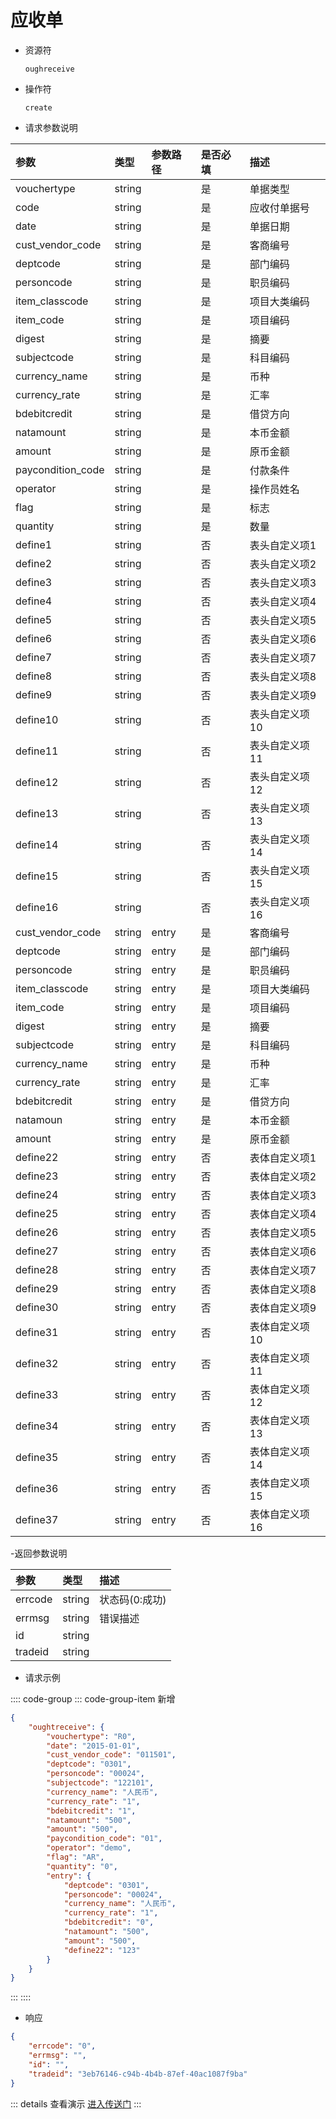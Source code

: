 # 应收单

- 资源符

  `oughreceive`
  
- 操作符

  `create`

- 请求参数说明

|参数|类型|参数路径|是否必填|描述|
|:-|:-|:-|:-|:-|
|vouchertype|string||是|单据类型|
|code|string||是|应收付单据号|
|date|string||是|单据日期|
|cust_vendor_code|string||是|客商编号|
|deptcode|string||是|部门编码|
|personcode|string||是|职员编码|
|item_classcode|string||是|项目大类编码|
|item_code|string||是|项目编码|
|digest|string||是|摘要|
|subjectcode|string||是|科目编码|
|currency_name|string||是|币种|
|currency_rate|string||是|汇率|
|bdebitcredit|string||是|借贷方向|
|natamount|string||是|本币金额|
|amount|string||是|原币金额|
|paycondition_code|string||是|付款条件|
|operator|string||是|操作员姓名|
|flag|string||是|标志|
|quantity|string||是|数量|
|define1|string||否|表头自定义项1|
|define2|string||否|表头自定义项2|
|define3|string||否|表头自定义项3|
|define4|string||否|表头自定义项4|
|define5|string||否|表头自定义项5|
|define6|string||否|表头自定义项6|
|define7|string||否|表头自定义项7|
|define8|string||否|表头自定义项8|
|define9|string||否|表头自定义项9|
|define10|string||否|表头自定义项10|
|define11|string||否|表头自定义项11|
|define12|string||否|表头自定义项12|
|define13|string||否|表头自定义项13|
|define14|string||否|表头自定义项14|
|define15|string||否|表头自定义项15|
|define16|string||否|表头自定义项16|
|cust_vendor_code|string|entry|是|客商编号|
|deptcode|string|entry|是|部门编码|
|personcode|string|entry|是|职员编码|
|item_classcode|string|entry|是|项目大类编码|
|item_code|string|entry|是|项目编码|
|digest|string|entry|是|摘要|
|subjectcode|string|entry|是|科目编码|
|currency_name|string|entry|是|币种|
|currency_rate|string|entry|是|汇率|
|bdebitcredit|string|entry|是|借贷方向|
|natamoun|string|entry|是|本币金额|
|amount|string|entry|是|原币金额|
|define22|string|entry|否|表体自定义项1|
|define23|string|entry|否|表体自定义项2|
|define24|string|entry|否|表体自定义项3|
|define25|string|entry|否|表体自定义项4|
|define26|string|entry|否|表体自定义项5|
|define27|string|entry|否|表体自定义项6|
|define28|string|entry|否|表体自定义项7|
|define29|string|entry|否|表体自定义项8|
|define30|string|entry|否|表体自定义项9|
|define31|string|entry|否|表体自定义项10|
|define32|string|entry|否|表体自定义项11|
|define33|string|entry|否|表体自定义项12|
|define34|string|entry|否|表体自定义项13|
|define35|string|entry|否|表体自定义项14|
|define36|string|entry|否|表体自定义项15|
|define37|string|entry|否|表体自定义项16|

-返回参数说明

|参数|类型|描述|
|:-|:-|:-|
|errcode|string|状态码(0:成功)|
|errmsg|string|错误描述|
|id|string||
|tradeid|string||

- 请求示例

:::: code-group
::: code-group-item 新增

```json
{
    "oughtreceive": {
        "vouchertype": "R0",
        "date": "2015-01-01",
        "cust_vendor_code": "011501",
        "deptcode": "0301",
        "personcode": "00024",
        "subjectcode": "122101",
        "currency_name": "人民币",
        "currency_rate": "1",
        "bdebitcredit": "1",
        "natamount": "500",
        "amount": "500",
        "paycondition_code": "01",
        "operator": "demo",
        "flag": "AR",
        "quantity": "0",
        "entry": {
            "deptcode": "0301",
            "personcode": "00024",
            "currency_name": "人民币",
            "currency_rate": "1",
            "bdebitcredit": "0",
            "natamount": "500",
            "amount": "500",
            "define22": "123"
        }
    }
}
```

:::
::::

- 响应

```json
{
    "errcode": "0",
    "errmsg": "",
    "id": "",
    "tradeid": "3eb76146-c94b-4b4b-87ef-40ac1087f9ba"
}
```

::: details 查看演示
[进入传送门](/images/erp/gif/oughreceive.gif)
:::
